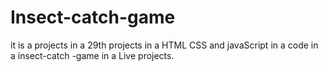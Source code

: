 # Insect-catch-game
it is a projects in a 29th projects in a  HTML CSS and javaScript in a code in a insect-catch -game in a Live projects.
